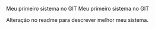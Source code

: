 Meu primeiro sistema no GIT
Meu primeiro sistema no GIT


Alteração no readme para descrever melhor meu sistema.
